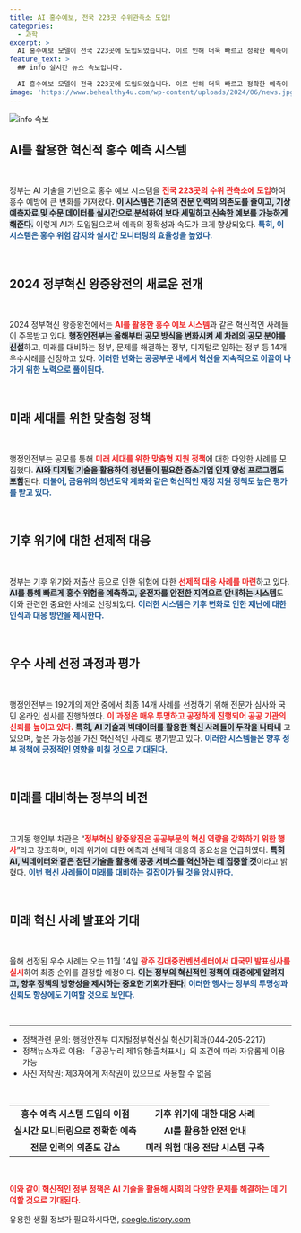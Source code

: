 ```yaml
---
title: AI 홍수예보, 전국 223곳 수위관측소 도입!
categories:
  - 과학
excerpt: >
  AI 홍수예보 모델이 전국 223곳에 도입되었습니다. 이로 인해 더욱 빠르고 정확한 예측이 가능해지며, 정부는 혁신 사례를 발굴해 미래 위기 대응에 나섭니다. 클릭하여 AI의 힘으로 안전한 미래를 엿보세요!
feature_text: >
  ## info 실시간 뉴스 속보입니다.

  AI 홍수예보 모델이 전국 223곳에 도입되었습니다. 이로 인해 더욱 빠르고 정확한 예측이 가능해지며, 정부는 혁신 사례를 발굴해 미래 위기 대응에 나섭니다. 클릭하여 AI의 힘으로 안전한 미래를 엿보세요!
image: 'https://www.behealthy4u.com/wp-content/uploads/2024/06/news.jpg'
---
```


<p><img src="https://www.behealthy4u.com/wp-content/uploads/2024/06/news.jpg" alt="info 속보" /></p>

<h2 data-ke-size="size26">AI를 활용한 혁신적 홍수 예측 시스템</h2>

<p data-ke-size="size16">&nbsp;</p> 

<p>정부는 AI 기술을 기반으로 홍수 예보 시스템을 <b><span style="color: #ee2323;">전국 223곳의 수위 관측소에 도입</span></b>하여 홍수 예방에 큰 변화를 가져왔다. <b><span style="background-color: #21538527;">이 시스템은 기존의 전문 인력의 의존도를 줄이고, 기상 예측자료 및 수문 데이터를 실시간으로 분석하여 보다 세밀하고 신속한 예보를 가능하게 해준다.</span></b> 이렇게 AI가 도입됨으로써 예측의 정확성과 속도가 크게 향상되었다. <b><span style="color: #1a5490;">특히, 이 시스템은 홍수 위험 감지와 실시간 모니터링의 효율성을 높였다.</span></b></p>

<p data-ke-size="size16">&nbsp;</p>

<h2 data-ke-size="size26">2024 정부혁신 왕중왕전의 새로운 전개</h2>

<p data-ke-size="size16">&nbsp;</p>

<p>2024 정부혁신 왕중왕전에서는 <b><span style="color: #ee2323;">AI를 활용한 홍수 예보 시스템</span></b>과 같은 혁신적인 사례들이 주목받고 있다. <b><span style="background-color: #21538527;">행정안전부는 올해부터 공모 방식을 변화시켜 세 차례의 공모 분야를 신설</span></b>하고, 미래를 대비하는 정부, 문제를 해결하는 정부, 디지털로 일하는 정부 등 14개 우수사례를 선정하고 있다. <b><span style="color: #1a5490;">이러한 변화는 공공부문 내에서 혁신을 지속적으로 이끌어 나가기 위한 노력으로 풀이된다.</span></b></p>

<p data-ke-size="size16">&nbsp;</p>

<h2 data-ke-size="size26">미래 세대를 위한 맞춤형 정책</h2>

<p data-ke-size="size16">&nbsp;</p>

<p>행정안전부는 공모를 통해 <b><span style="color: #ee2323;">미래 세대를 위한 맞춤형 지원 정책</span></b>에 대한 다양한 사례를 모집했다. <b><span style="background-color: #21538527;">AI와 디지털 기술을 활용하여 청년들이 필요한 중소기업 인재 양성 프로그램도 포함</span></b>된다. <b><span style="color: #1a5490;">더불어, 금융위의 청년도약 계좌와 같은 혁신적인 재정 지원 정책도 높은 평가를 받고 있다.</span></b></p>

<p data-ke-size="size16">&nbsp;</p>

<h2 data-ke-size="size26">기후 위기에 대한 선제적 대응</h2>

<p data-ke-size="size16">&nbsp;</p>

<p>정부는 기후 위기와 저출산 등으로 인한 위험에 대한 <b><span style="color: #ee2323;">선제적 대응 사례를 마련</span></b>하고 있다. <b><span style="background-color: #21538527;">AI를 통해 빠르게 홍수 위험을 예측하고, 운전자를 안전한 지역으로 안내하는 시스템</span></b>도 이와 관련한 중요한 사례로 선정되었다. <b><span style="color: #1a5490;">이러한 시스템은 기후 변화로 인한 재난에 대한 인식과 대응 방안을 제시한다.</span></b></p>

<p data-ke-size="size16">&nbsp;</p>

<h2 data-ke-size="size26">우수 사레 선정 과정과 평가</h2>

<p data-ke-size="size16">&nbsp;</p>

<p>행정안전부는 192개의 제안 중에서 최종 14개 사례를 선정하기 위해 전문가 심사와 국민 온라인 심사를 진행하였다. <b><span style="color: #ee2323;">이 과정은 매우 투명하고 공정하게 진행되어 공공 기관의 신뢰를 높이고 있다.</span></b> <b><span style="background-color: #21538527;">특히, AI 기술과 빅데이터를 활용한 혁신 사례들이 두각을 나타내</span></b> 고 있으며, 높은 가능성을 가진 혁신적인 사례로 평가받고 있다. <b><span style="color: #1a5490;">이러한 시스템들은 향후 정부 정책에 긍정적인 영향을 미칠 것으로 기대된다.</span></b></p>

<p data-ke-size="size16">&nbsp;</p>

<h2 data-ke-size="size26">미래를 대비하는 정부의 비전</h2>

<p data-ke-size="size16">&nbsp;</p>

<p>고기동 행안부 차관은 “<b><span style="color: #ee2323;">정부혁신 왕중왕전은 공공부문의 혁신 역량을 강화하기 위한 행사</span></b>”라고 강조하며, 미래 위기에 대한 예측과 선제적 대응의 중요성을 언급하였다. <b><span style="background-color: #21538527;">특히 AI, 빅데이터와 같은 첨단 기술을 활용해 공공 서비스를 혁신하는 데 집중할 것</span></b>이라고 밝혔다. <b><span style="color: #1a5490;">이번 혁신 사례들이 미래를 대비하는 길잡이가 될 것을 암시한다.</span></b></p>

<p data-ke-size="size16">&nbsp;</p>

<h2 data-ke-size="size26">미래 혁신 사례 발표와 기대</h2>

<p data-ke-size="size16">&nbsp;</p>

<p>올해 선정된 우수 사례는 오는 11월 14일 <b><span style="color: #ee2323;">광주 김대중컨벤션센터에서 대국민 발표심사를 실시</span></b>하여 최종 순위를 결정할 예정이다. <b><span style="background-color: #21538527;">이는 정부의 혁신적인 정책이 대중에게 알려지고, 향후 정책의 방향성을 제시하는 중요한 기회가 된다.</span></b> <b><span style="color: #1a5490;">이러한 행사는 정부의 투명성과 신뢰도 향상에도 기여할 것으로 보인다.</span></b></p>

<p data-ke-size="size16">&nbsp;</p>

<hr>

<ul>
<li>정책관련 문의: 행정안전부 디지털정부혁신실 혁신기획과(044-205-2217)</li>
<li>정책뉴스자료 이용: 「공공누리 제1유형:출처표시」의 조건에 따라 자유롭게 이용 가능</li>
<li>사진 저작권: 제3자에게 저작권이 있으므로 사용할 수 없음</li>
</ul>

<p data-ke-size="size16">&nbsp;</p>

<table>
<tr>
<td style="text-align: center; height: 17px;"><b> 홍수 예측 시스템 도입의 이점 </b></td>
<td style="text-align: center; height: 17px;"><b> 기후 위기에 대한 대응 사례 </b></td>
</tr>
<tr>
<td style="text-align: center; height: 17px;"><b> 실시간 모니터링으로 정확한 예측 </b></td>
<td style="text-align: center; height: 17px;"><b> AI를 활용한 안전 안내 </b></td>
</tr>
<tr>
<td style="text-align: center; height: 17px;"><b> 전문 인력의 의존도 감소 </b></td>
<td style="text-align: center; height: 17px;"><b> 미래 위험 대응 전담 시스템 구축 </b></td>
</tr>
</table>

<p data-ke-size="size16">&nbsp;</p> 

<p><b><span style="color: #ee2323;">이와 같이 혁신적인 정부 정책은 AI 기술을 활용해 사회의 다양한 문제를 해결하는 데 기여할 것으로 기대된다.</span></b></p>
유용한 생활 정보가 필요하시다면, <a href="https://qoogle.tistory.com" rel="dofollow">qoogle.tistory.com</a>


